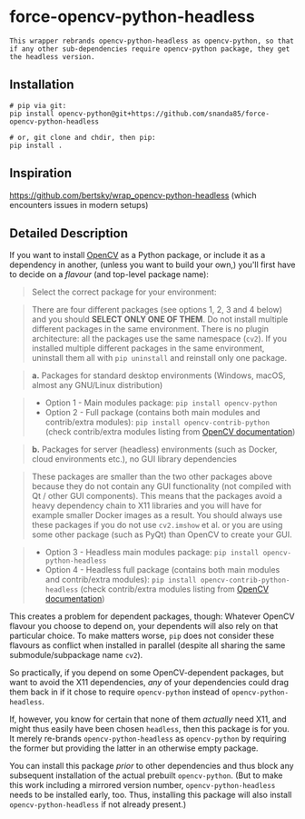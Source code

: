 # force-opencv-python-headless
    This wrapper rebrands opencv-python-headless as opencv-python, so that if any other sub-dependencies require opencv-python package, they get the headless version.

## Installation

    # pip via git:
    pip install opencv-python@git+https://github.com/snanda85/force-opencv-python-headless

    # or, git clone and chdir, then pip:
    pip install .

## Inspiration
https://github.com/bertsky/wrap_opencv-python-headless (which encounters issues in modern setups)

## Detailed Description

If you want to install [OpenCV](https://github.com/opencv/opencv-python) as a Python package, or include it as a dependency in another, (unless you want to build your own,) you'll first have to decide on a _flavour_ (and top-level package name):

> Select the correct package for your environment:

> There are four different packages (see options 1, 2, 3 and 4 below) and you should **SELECT ONLY ONE OF THEM**. Do not install multiple different packages in the same environment. There is no plugin architecture: all the packages use the same namespace (`cv2`). If you installed multiple different packages in the same environment, uninstall them all with ``pip uninstall`` and reinstall only one package.

> **a.** Packages for standard desktop environments (Windows, macOS, almost any GNU/Linux distribution)

>   - Option 1 - Main modules package: ``pip install opencv-python``
>   - Option 2 - Full package (contains both main modules and contrib/extra modules): ``pip install opencv-contrib-python`` (check contrib/extra modules listing from [OpenCV documentation](https://docs.opencv.org/master/))

> **b.** Packages for server (headless) environments (such as Docker, cloud environments etc.), no GUI library dependencies

> These packages are smaller than the two other packages above because they do not contain any GUI functionality (not compiled with Qt / other GUI components). This means that the packages avoid a heavy dependency chain to X11 libraries and you will have for example smaller Docker images as a result. You should always use these packages if you do not use `cv2.imshow` et al. or you are using some other package (such as PyQt) than OpenCV to create your GUI.

> - Option 3 - Headless main modules package: ``pip install opencv-python-headless``
> - Option 4 - Headless full package (contains both main modules and contrib/extra modules): ``pip install opencv-contrib-python-headless`` (check contrib/extra modules listing from [OpenCV documentation](https://docs.opencv.org/master/))

This creates a problem for dependent packages, though: Whatever OpenCV flavour you choose to depend on, your dependents will also rely on that particular choice. To make matters worse, `pip` does not consider these flavours as conflict when installed in parallel (despite all sharing the same submodule/subpackage name `cv2`).

So practically, if you depend on some OpenCV-dependent packages, but want to avoid the X11 dependencies, _any_ of your dependencies could drag them back in if it chose to require `opencv-python` instead of `opencv-python-headless`.

If, however, you know for certain that none of them _actually_ need X11, and might thus easily have been chosen `headless`, then this package is for you. It merely re-brands `opencv-python-headless` as `opencv-python` by requiring the former but providing the latter in an otherwise empty package.

You can install this package _prior_ to other dependencies and thus block any subsequent installation of the actual prebuilt `opencv-python`. (But to make this work including a mirrored version number, `opencv-python-headless` needs to be installed early, too. Thus, installing this package will also install `opencv-python-headless` if not already present.)



